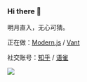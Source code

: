 ### Hi there 👋

明月直入，无心可猜。

正在做：[Modern.js](https://github.com/modern-js-dev/modern.js) / [Vant](https://github.com/youzan/vant)

社交账号：[知乎](https://www.zhihu.com/people/chen-jia-han) / [语雀](https://www.yuque.com/neverland)

<img src="https://github-readme-stats.vercel.app/api?username=chenjiahan&show_icons=true&text_color=24292e&bg_color=ffffff&hide_title=true">
